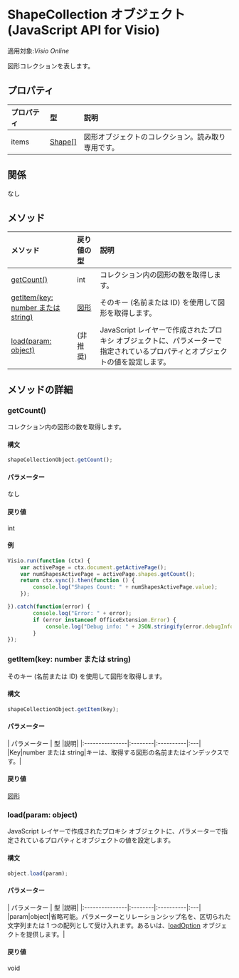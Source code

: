# <a name="shapecollection-object-javascript-api-for-visio"></a>ShapeCollection オブジェクト (JavaScript API for Visio)

適用対象:_Visio Online_

図形コレクションを表します。

## <a name="properties"></a>プロパティ

| プロパティ       | 型    |説明|
|:---------------|:--------|:----------|
|items|[Shape[]](shape.md)|図形オブジェクトのコレクション。読み取り専用です。|

## <a name="relationships"></a>関係
なし


## <a name="methods"></a>メソッド

| メソッド           | 戻り値の型    |説明|
|:---------------|:--------|:----------|
|[getCount()](#getcount)|int|コレクション内の図形の数を取得します。|
|[getItem(key: number または string)](#getitemkey-number-or-string)|[図形](shape.md)|そのキー (名前または ID) を使用して図形を取得します。|
|[load(param: object)](#loadparam-object)|(非推奨)|JavaScript レイヤーで作成されたプロキシ オブジェクトに、パラメーターで指定されているプロパティとオブジェクトの値を設定します。|

## <a name="method-details"></a>メソッドの詳細


### <a name="getcount"></a>getCount()
コレクション内の図形の数を取得します。

#### <a name="syntax"></a>構文
```js
shapeCollectionObject.getCount();
```

#### <a name="parameters"></a>パラメーター
なし

#### <a name="returns"></a>戻り値
int

#### <a name="examples"></a>例
```js
Visio.run(function (ctx) { 
    var activePage = ctx.document.getActivePage();
    var numShapesActivePage = activePage.shapes.getCount();
    return ctx.sync().then(function () {
        console.log("Shapes Count: " + numShapesActivePage.value);
    });

}).catch(function(error) {
        console.log("Error: " + error);
        if (error instanceof OfficeExtension.Error) {
            console.log("Debug info: " + JSON.stringify(error.debugInfo));
        }
});
```

### <a name="getitemkey-number-or-string"></a>getItem(key: number または string)
そのキー (名前または ID) を使用して図形を取得します。

#### <a name="syntax"></a>構文
```js
shapeCollectionObject.getItem(key);
```

#### <a name="parameters"></a>パラメーター
| パラメーター       | 型    |説明|
|:---------------|:--------|:----------|:---|
|Key|number または string|キーは、取得する図形の名前またはインデックスです。|

#### <a name="returns"></a>戻り値
[図形](shape.md)

### <a name="loadparam-object"></a>load(param: object)
JavaScript レイヤーで作成されたプロキシ オブジェクトに、パラメーターで指定されているプロパティとオブジェクトの値を設定します。

#### <a name="syntax"></a>構文
```js
object.load(param);
```

#### <a name="parameters"></a>パラメーター
| パラメーター       | 型    |説明|
|:---------------|:--------|:----------|:---|
|param|object|省略可能。パラメーターとリレーションシップ名を、区切られた文字列または 1 つの配列として受け入れます。あるいは、[loadOption](loadoption.md) オブジェクトを提供します。|

#### <a name="returns"></a>戻り値
void
